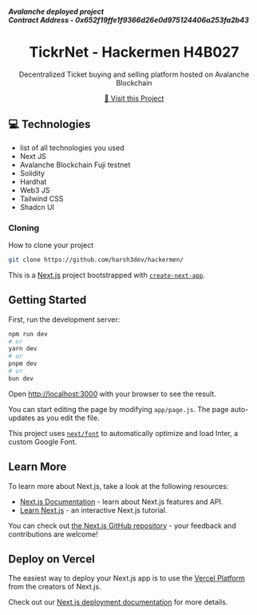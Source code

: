 

***Avalanche deployed project*** <br/>
***Contract Address - 0x652f19ffe1f9366d26e0d975124406a253fa2b43***

                   
<h1 align="center" style="font-weight: bold;">TickrNet - Hackermen H4B027</h1>


<p align="center">Decentralized Ticket buying and selling platform hosted on Avalanche Blockchain</p>


<p align="center">
<a href="https://github.com/harsh3dev/hackermen">📱 Visit this Project</a>
</p>
 
<h2 id="technologies">💻 Technologies</h2>

- list of all technologies you used
- Next JS
- Avalanche Blockchain Fuji testnet
- Solidity
- Hardhat
- Web3 JS
- Tailwind CSS
- Shadcn UI
 
<h3>Cloning</h3>

How to clone your project

```bash
git clone https://github.com/harsh3dev/hackermen/
```


This is a [Next.js](https://nextjs.org/) project bootstrapped with [`create-next-app`](https://github.com/vercel/next.js/tree/canary/packages/create-next-app).

## Getting Started

First, run the development server:

```bash
npm run dev
# or
yarn dev
# or
pnpm dev
# or
bun dev
```

Open [http://localhost:3000](http://localhost:3000) with your browser to see the result.

You can start editing the page by modifying `app/page.js`. The page auto-updates as you edit the file.

This project uses [`next/font`](https://nextjs.org/docs/basic-features/font-optimization) to automatically optimize and load Inter, a custom Google Font.

## Learn More

To learn more about Next.js, take a look at the following resources:

- [Next.js Documentation](https://nextjs.org/docs) - learn about Next.js features and API.
- [Learn Next.js](https://nextjs.org/learn) - an interactive Next.js tutorial.

You can check out [the Next.js GitHub repository](https://github.com/vercel/next.js/) - your feedback and contributions are welcome!

## Deploy on Vercel

The easiest way to deploy your Next.js app is to use the [Vercel Platform](https://vercel.com/new?utm_medium=default-template&filter=next.js&utm_source=create-next-app&utm_campaign=create-next-app-readme) from the creators of Next.js.

Check out our [Next.js deployment documentation](https://nextjs.org/docs/deployment) for more details.


